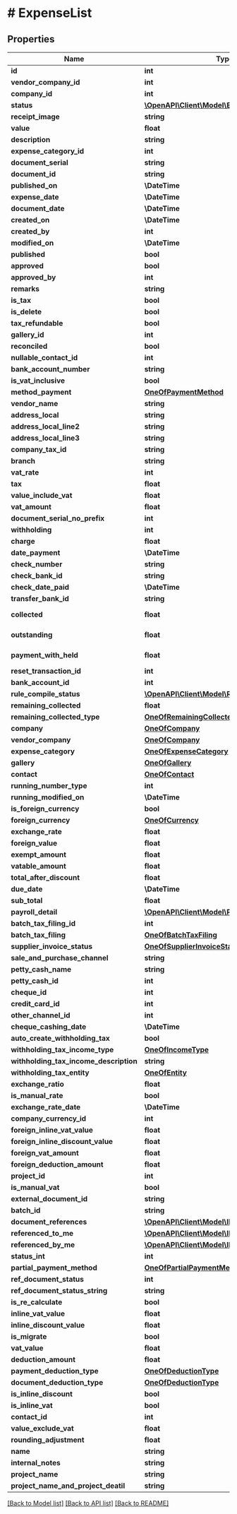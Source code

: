 # # ExpenseList

## Properties

Name | Type | Description | Notes
------------ | ------------- | ------------- | -------------
**id** | **int** |  | [optional]
**vendor_company_id** | **int** |  | [optional]
**company_id** | **int** |  | [optional]
**status** | [**\OpenAPI\Client\Model\ExpenseStatus**](ExpenseStatus.md) |  | [optional]
**receipt_image** | **string** |  | [optional]
**value** | **float** |  | [optional]
**description** | **string** |  | [optional]
**expense_category_id** | **int** |  | [optional]
**document_serial** | **string** |  | [optional]
**document_id** | **string** |  | [optional]
**published_on** | **\DateTime** |  | [optional]
**expense_date** | **\DateTime** |  | [optional]
**document_date** | **\DateTime** |  | [optional]
**created_on** | **\DateTime** |  | [optional]
**created_by** | **int** |  | [optional]
**modified_on** | **\DateTime** |  | [optional]
**published** | **bool** |  | [optional]
**approved** | **bool** |  | [optional]
**approved_by** | **int** |  | [optional]
**remarks** | **string** |  | [optional]
**is_tax** | **bool** |  | [optional]
**is_delete** | **bool** |  | [optional]
**tax_refundable** | **bool** |  | [optional]
**gallery_id** | **int** |  | [optional]
**reconciled** | **bool** |  | [optional]
**nullable_contact_id** | **int** |  | [optional]
**bank_account_number** | **string** |  | [optional]
**is_vat_inclusive** | **bool** |  | [optional]
**method_payment** | [**OneOfPaymentMethod**](OneOfPaymentMethod.md) |  | [optional]
**vendor_name** | **string** |  | [optional]
**address_local** | **string** |  | [optional]
**address_local_line2** | **string** |  | [optional]
**address_local_line3** | **string** |  | [optional]
**company_tax_id** | **string** |  | [optional]
**branch** | **string** |  | [optional]
**vat_rate** | **int** |  | [optional]
**tax** | **float** |  | [optional]
**value_include_vat** | **float** |  | [optional]
**vat_amount** | **float** |  | [optional]
**document_serial_no_prefix** | **int** |  | [optional]
**withholding** | **int** |  | [optional]
**charge** | **float** |  | [optional]
**date_payment** | **\DateTime** |  | [optional]
**check_number** | **string** |  | [optional]
**check_bank_id** | **string** |  | [optional]
**check_date_paid** | **\DateTime** |  | [optional]
**transfer_bank_id** | **string** |  | [optional]
**collected** | **float** |  | [default to 0]
**outstanding** | **float** |  | [default to 0]
**payment_with_held** | **float** |  | [default to 0]
**reset_transaction_id** | **int** |  | [optional]
**bank_account_id** | **int** |  | [optional]
**rule_compile_status** | [**\OpenAPI\Client\Model\RuleCompileStatus**](RuleCompileStatus.md) |  | [optional]
**remaining_collected** | **float** |  | [optional]
**remaining_collected_type** | [**OneOfRemainingCollectedType**](OneOfRemainingCollectedType.md) |  | [optional]
**company** | [**OneOfCompany**](OneOfCompany.md) |  | [optional]
**vendor_company** | [**OneOfCompany**](OneOfCompany.md) |  | [optional]
**expense_category** | [**OneOfExpenseCategory**](OneOfExpenseCategory.md) |  | [optional]
**gallery** | [**OneOfGallery**](OneOfGallery.md) |  | [optional]
**contact** | [**OneOfContact**](OneOfContact.md) |  | [optional]
**running_number_type** | **int** |  | [optional]
**running_modified_on** | **\DateTime** |  | [optional]
**is_foreign_currency** | **bool** |  | [optional]
**foreign_currency** | [**OneOfCurrency**](OneOfCurrency.md) |  | [optional]
**exchange_rate** | **float** |  | [optional]
**foreign_value** | **float** |  | [optional]
**exempt_amount** | **float** |  | [optional]
**vatable_amount** | **float** |  | [optional]
**total_after_discount** | **float** |  | [optional]
**due_date** | **\DateTime** |  | [optional]
**sub_total** | **float** |  | [optional]
**payroll_detail** | [**\OpenAPI\Client\Model\PayrollDetail[]**](PayrollDetail.md) |  | [optional]
**batch_tax_filing_id** | **int** |  | [optional]
**batch_tax_filing** | [**OneOfBatchTaxFiling**](OneOfBatchTaxFiling.md) |  | [optional]
**supplier_invoice_status** | [**OneOfSupplierInvoiceStatus**](OneOfSupplierInvoiceStatus.md) |  | [optional]
**sale_and_purchase_channel** | **string** |  | [optional]
**petty_cash_name** | **string** |  | [optional]
**petty_cash_id** | **int** |  | [optional]
**cheque_id** | **int** |  | [optional]
**credit_card_id** | **int** |  | [optional]
**other_channel_id** | **int** |  | [optional]
**cheque_cashing_date** | **\DateTime** |  | [optional]
**auto_create_withholding_tax** | **bool** |  | [optional]
**withholding_tax_income_type** | [**OneOfIncomeType**](OneOfIncomeType.md) |  | [optional]
**withholding_tax_income_description** | **string** |  | [optional]
**withholding_tax_entity** | [**OneOfEntity**](OneOfEntity.md) |  | [optional]
**exchange_ratio** | **float** |  | [optional]
**is_manual_rate** | **bool** |  | [optional]
**exchange_rate_date** | **\DateTime** |  | [optional]
**company_currency_id** | **int** |  | [optional]
**foreign_inline_vat_value** | **float** |  | [optional]
**foreign_inline_discount_value** | **float** |  | [optional]
**foreign_vat_amount** | **float** |  | [optional]
**foreign_deduction_amount** | **float** |  | [optional]
**project_id** | **int** |  | [optional]
**is_manual_vat** | **bool** |  | [optional]
**external_document_id** | **string** |  | [optional]
**batch_id** | **string** |  | [optional]
**document_references** | [**\OpenAPI\Client\Model\IDocumentReference[]**](IDocumentReference.md) |  | [optional]
**referenced_to_me** | [**\OpenAPI\Client\Model\IDocumentReference[]**](IDocumentReference.md) |  | [optional]
**referenced_by_me** | [**\OpenAPI\Client\Model\IDocumentReference[]**](IDocumentReference.md) |  | [optional]
**status_int** | **int** |  | [optional]
**partial_payment_method** | [**OneOfPartialPaymentMethod**](OneOfPartialPaymentMethod.md) |  | [optional]
**ref_document_status** | **int** |  | [optional]
**ref_document_status_string** | **string** |  | [optional]
**is_re_calculate** | **bool** |  | [optional]
**inline_vat_value** | **float** |  | [optional]
**inline_discount_value** | **float** |  | [optional]
**is_migrate** | **bool** |  | [optional]
**vat_value** | **float** |  | [optional]
**deduction_amount** | **float** |  | [optional]
**payment_deduction_type** | [**OneOfDeductionType**](OneOfDeductionType.md) |  | [optional]
**document_deduction_type** | [**OneOfDeductionType**](OneOfDeductionType.md) |  | [optional]
**is_inline_discount** | **bool** |  | [optional]
**is_inline_vat** | **bool** |  | [optional]
**contact_id** | **int** |  | [optional]
**value_exclude_vat** | **float** |  | [optional]
**rounding_adjustment** | **float** |  | [optional]
**name** | **string** |  | [optional]
**internal_notes** | **string** |  | [optional]
**project_name** | **string** |  | [optional]
**project_name_and_project_deatil** | **string** |  | [optional]

[[Back to Model list]](../../README.md#models) [[Back to API list]](../../README.md#endpoints) [[Back to README]](../../README.md)
